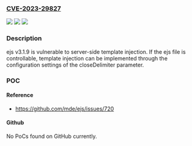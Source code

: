 ### [CVE-2023-29827](https://cve.mitre.org/cgi-bin/cvename.cgi?name=CVE-2023-29827)
![](https://img.shields.io/static/v1?label=Product&message=n%2Fa&color=blue)
![](https://img.shields.io/static/v1?label=Version&message=n%2Fa&color=blue)
![](https://img.shields.io/static/v1?label=Vulnerability&message=n%2Fa&color=brighgreen)

### Description

ejs v3.1.9 is vulnerable to server-side template injection. If the ejs file is controllable, template injection can be implemented through the configuration settings of the closeDelimiter parameter.

### POC

#### Reference
- https://github.com/mde/ejs/issues/720

#### Github
No PoCs found on GitHub currently.

